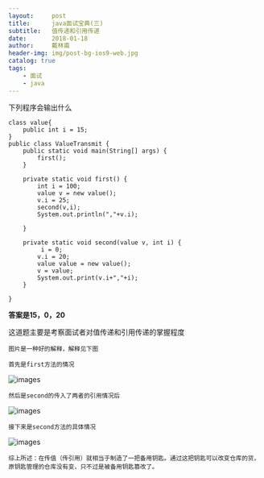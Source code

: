 ```yaml
---
layout:     post
title:      java面试宝典(三)
subtitle:   值传递和引用传递
date:       2018-01-18
author:     戴林甫
header-img: img/post-bg-ios9-web.jpg
catalog: true
tags:
    - 面试
    - java
---
```


下列程序会输出什么



    class value{
        public int i = 15;
    }
    public class ValueTransmit {
        public static void main(String[] args) {
            first();
        }
    
        private static void first() {
            int i = 100;
            value v = new value();
            v.i = 25;
            second(v,i);
            System.out.println(","+v.i);
    
        }
    
        private static void second(value v, int i) {
             i = 0;
            v.i = 20;
            value value = new value();
            v = value;
            System.out.print(v.i+","+i);
        }
    
    }



**答案是15，0，20**

这道题主要是考察面试者对值传递和引用传递的掌握程度

	图片是一种好的解释，解释见下图

	首先是first方法的情况

![images](http://dailinfu.top/1.png)

	然后是second的传入了两者的引用情况后

![images](http://dailinfu.top/2.png)	

	接下来是second方法的具体情况


![images](http://dailinfu.top/3.png)


	综上所述：在传值（传引用）就相当于制造了一把备用钥匙。通过这把钥匙可以改变仓库的货，原钥匙管理的仓库没有变，只不过是被备用钥匙篡改了。

